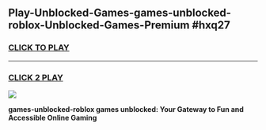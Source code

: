 
## Play-Unblocked-Games-games-unblocked-roblox-Unblocked-Games-Premium #hxq27
<h3>
<a href="https://premium.freeplayer.one?title=games-unblocked-roblox&ref=12M">CLICK TO PLAY</a></h3>
<hr>

<h3>
<a href="https://premium.freeplayer.one?title=games-unblocked-roblox&ref=12M">CLICK 2 PLAY</a>
  
</h3>

<a href="https://premium.freeplayer.one?title=games-unblocked-roblox&ref=12M"><img src="https://clearcache.store/games.png"></a>


**games-unblocked-roblox games unblocked: Your Gateway to Fun and Accessible Online Gaming**
